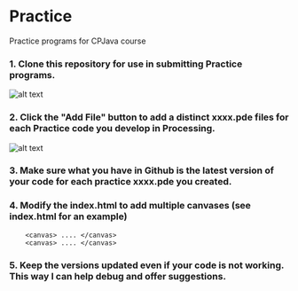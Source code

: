 # Practice
Practice programs for CPJava course

### 1.  Clone this repository for use in submitting Practice programs. 
![alt text][clonerep]
### 2.  Click the "Add File" button to add a distinct xxxx.pde files for each Practice code you develop in Processing. 
![alt text][addfile]
### 3.  Make sure what you have in Github is the latest version of your code for each practice xxxx.pde you created.
### 4.  Modify the index.html to add multiple canvases (see index.html for an example)
        <canvas> .... </canvas> 
        <canvas> .... </canvas>
### 5.  Keep the versions updated even if your code is not working. This way I can help debug and offer suggestions.  

[addfile]: addfile.png "addfile"
[clonerep]: clonerep.png "clonerep"
